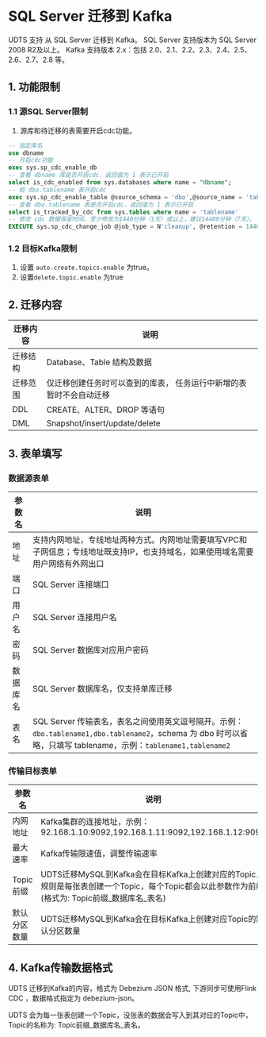 # SQL Server 迁移到 Kafka
UDTS 支持 从 SQL Server 迁移到 Kafka。
 SQL Server 支持版本为 SQL Server 2008 R2及以上。
 Kafka 支持版本 2.x：包括 2.0、2.1、2.2、2.3、2.4、2.5、2.6、2.7、2.8 等。

## 1. 功能限制

### 1.1 源SQL Server限制
1. 源库和待迁移的表需要开启cdc功能。

```sql
-- 指定库名
use dbname
-- 开启cdc功能
exec sys.sp_cdc_enable_db
-- 查看 dbname 库是否开启cdc，返回值为 1 表示已开启
select is_cdc_enabled from sys.databases where name = "dbname";
-- 给 dbo.tablename 表开启cdc
exec sys.sp_cdc_enable_table @source_schema = 'dbo',@source_name = 'tablename',@role_name = null;
-- 查看 dbo.tablename 表是否开启cdc，返回值为 1 表示已开启
select is_tracked_by_cdc from sys.tables where name = 'tablename'
-- 修改 cdc 数据保留时间，至少修改为1440分钟（1天）或以上，建议14400分钟（7天）。
EXECUTE sys.sp_cdc_change_job @job_type = N'cleanup', @retention = 14400;
```

### 1.2 目标Kafka限制

1. 设置 `auto.create.topics.enable` 为true。 
2. 设置`delete.topic.enable` 为true


## 2. 迁移内容

| 迁移内容 | 说明                                                                |
| -------- | ------------------------------------------------------------------- |
| 迁移结构 | Database、Table 结构及数据                                          |
| 迁移范围 | 仅迁移创建任务时可以查到的库表， 任务运行中新增的表暂时不会自动迁移 |
| DDL      | CREATE、ALTER、DROP 等语句                                          |
| DML      | Snapshot/insert/update/delete                                       |


## 3. 表单填写

### 数据源表单

| 参数名   | 说明                                                                                                                            |
| -------- | ------------------------------------------------------------------------------------------------------------------------------- |
| 地址     | 支持内网地址，专线地址两种方式。内网地址需要填写VPC和子网信息；专线地址既支持IP，也支持域名，如果使用域名需要用户网络有外网出口 |
| 端口     | SQL Server 连接端口                                                                                                              |
| 用户名   | SQL Server 连接用户名                                                                                                            |
| 密码     | SQL Server 数据库对应用户密码                                                                                                    |
| 数据库名 | SQL Server 数据库名，仅支持单库迁移                                                                                              |
| 表名     | SQL Server 传输表名，表名之间使用英文逗号隔开。示例：`dbo.tablename1,dbo.tablename2`，schema 为 dbo 时可以省略，只填写 tablename，示例：`tablename1,tablename2`                             |


###  传输目标表单

| 参数名       | 说明                                                                                                          |
| ------------ | ------------------------------------------------------------------------------------------------------------- |
| 内网地址     | Kafka集群的连接地址，示例：92.168.1.10:9092,192.168.1.11:9092,192.168.1.12:9093                               |
| 最大速率     | Kafka传输限速值，调整传输速率                                                                                 |
| Topic前缀    | UDTS迁移MySQL到Kafka会在目标Kafka上创建对应的Topic， 规则是每张表创建一个Topic，每个Topic都会以此参数作为前缀(格式为: Topic前缀_数据库名_表名) |
| 默认分区数量 | UDTS迁移MySQL到Kafka会在目标Kafka上创建对应Topic的默认分区数量                                                |


## 4. Kafka传输数据格式

UDTS 迁移到Kafka的内容，格式为 Debezium JSON 格式, 下游同步可使用Flink CDC ，数据格式指定为 debezium-json。

UDTS 会为每一张表创建一个Topic，没张表的数据会写入到其对应的Topic中，Topic的名称为: Topic前缀_数据库名_表名。